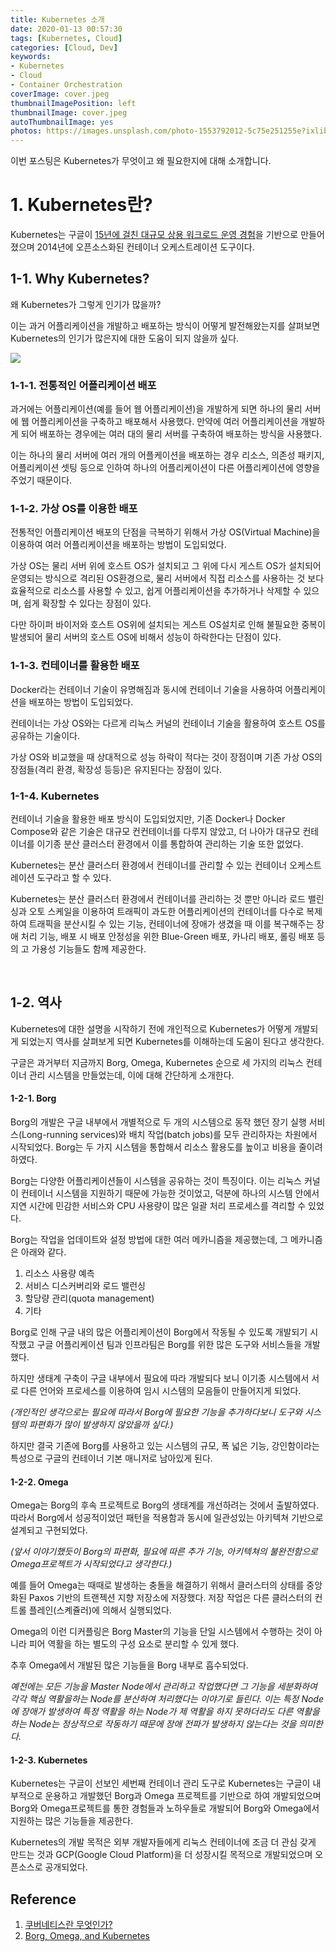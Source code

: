 ```yaml
---
title: Kubernetes 소개
date: 2020-01-13 00:57:30
tags: [Kubernetes, Cloud]
categories: [Cloud, Dev]
keywords:
- Kubernetes
- Cloud
- Container Orchestration
coverImage: cover.jpeg
thumbnailImagePosition: left
thumbnailImage: cover.jpeg
autoThumbnailImage: yes
photos: https://images.unsplash.com/photo-1553792012-5c75e251255e?ixlib=rb-1.2.1&ixid=eyJhcHBfaWQiOjEyMDd9&auto=format&fit=crop&w=1950&q=80
---
```


이번 포스팅은 Kubernetes가 무엇이고 왜 필요한지에 대해 소개합니다.

<!-- excerpt -->



<!--toc-->

# 1. Kubernetes란?

Kubernetes는 구글이 [15년에 걸친 대규모 상용 워크로드 운영 경험](https://dl.acm.org/doi/pdf/10.1145/2898442.2898444?download=true&fbclid=IwAR3c67506xGJe9-QDTNT0CtmWQxHhIjrruLQdIt-gUkIh77WvJs-mVatFSk)을 기반으로 만들어졌으며 2014년에 오픈소스화된 컨테이너 오케스트레이션 도구이다.



## 1-1. Why Kubernetes?

왜 Kubernetes가 그렇게 인기가 많을까? 

이는 과거 어플리케이션을 개발하고 배포하는 방식이 어떻게 발전해왔는지를 살펴보면 Kubernetes의 인기가 많은지에 대한 도움이 되지 않을까 싶다.

![](https://d33wubrfki0l68.cloudfront.net/26a177ede4d7b032362289c6fccd448fc4a91174/eb693/images/docs/container_evolution.svg)

### 1-1-1. 전통적인 어플리케이션 배포

과거에는 어플리케이션(예를 들어 웹 어플리케이션)을 개발하게 되면 하나의 물리 서버에 웹 어플리케이션을 구축하고 배포해서 사용했다. 만약에 여러 어플리케이션을 개발하게 되어 배포하는 경우에는 여러 대의 물리 서버를 구축하여 배포하는 방식을 사용했다.

이는 하나의 물리 서버에 여러 개의 어플케이션을 배포하는 경우 리소스, 의존성 패키지, 어플리케이션 셋팅 등으로 인하여 하나의 어플리케이션이 다른 어플리케이션에 영향을 주었기 때문이다.



### 1-1-2. 가상 OS를 이용한 배포

전통적인 어플리케이션 배포의 단점을 극복하기 위해서 가상 OS(Virtual Machine)을 이용하여 여러 어플리케이션을 배포하는 방법이 도입되었다. 

가상 OS는 물리 서버 위에 호스트 OS가 설치되고 그 위에 다시 게스트 OS가 설치되어 운영되는 방식으로 격리된 OS환경으로, 물리 서버에서 직접 리소스를 사용하는 것 보다 효율적으로 리소스를 사용할 수 있고, 쉽게 어플리케이션을 추가하거나 삭제할 수 있으며, 쉽게 확장할 수 있다는 장점이 있다. 

다만 하이퍼 바이저와 호스트 OS위에 설치되는 게스트 OS설치로 인해 불필요한 중복이 발생되어 물리 서버의 호스트 OS에 비해서 성능이 하락한다는 단점이 있다.



### 1-1-3. 컨테이너를 활용한 배포

Docker라는 컨테이너 기술이 유명해짐과 동시에 컨테이너 기술을 사용하여 어플리케이션을 배포하는 방법이 도입되었다. 

컨테이너는 가상 OS와는 다르게 리눅스 커널의 컨테이너 기술을 활용하여 호스트 OS를 공유하는 기술이다. 

가상 OS와 비교했을 때 상대적으로 성능 하락이 적다는 것이 장점이며 기존 가상 OS의 장점들(격리 환경, 확장성 등등)은 유지된다는 장점이 있다.



### 1-1-4. Kubernetes

컨테이너 기술을 활용한 배포 방식이 도입되었지만, 기존 Docker나 Docker Compose와 같은 기술은 대규모 컨컨테이너를 다루지 않았고, 더 나아가 대규모 컨테이너를 이기종 분산 클러스터 환경에서 이를 통합하여 관리하는 기술 또한 없었다. 

Kubernetes는 분산 클러스터 환경에서 컨테이너를 관리할 수 있는 컨테이너 오케스트레이션 도구라고 할 수 있다.

 Kubernetes는 분산 클러스터 환경에서 컨테이너를 관리하는 것 뿐만 아니라 로드 밸린싱과 오토 스케일을 이용하여 트래픽이 과도한 어플리케이션의 컨테이너를 다수로 복제하여 트래픽을 분산시킬 수 있는 기능, 컨테이너에 장애가 생겼을 때 이를 복구해주는 장애 처리 기능, 배포 시 배포 안정성을 위한 Blue-Green 배포, 카나리 배포, 롤링 배포 등의 고 가용성 기능들도 함께 제공한다.

<br/>

## 1-2. 역사

Kubernetes에 대한 설명을 시작하기 전에 개인적으로 Kubernetes가 어떻게 개발되게 되었는지 역사를 살펴보게 되면 Kubernetes를 이해하는데 도움이 된다고 생각한다. 

구글은 과거부터 지금까지 Borg, Omega, Kubernetes 순으로 세 가지의 리눅스 컨테이너 관리 시스템을 만들었는데, 이에 대해 간단하게 소개한다.



#### 1-2-1. Borg

Borg의 개발은 구글 내부에서 개별적으로 두 개의 시스템으로 동작 했던 장기 실행 서비스(Long-running services)와 배치 작업(batch jobs)를 모두 관리하자는 차원에서 시작되었다. Borg는 두 가지 시스템을 통합해서 리소스 활용도를 높이고 비용을 줄이려 하였다.

Borg는 다양한 어플리케이션들이 시스템을 공유하는 것이 특징이다. 이는 리눅스 커널이 컨테이너 시스템을 지원하기 때문에 가능한 것이었고, 덕분에 하나의 시스템 안에서 지연 시간에 민감한 서비스와 CPU 사용량이 많은 일괄 처리 프로세스를 격리할 수 있었다.

Borg는 작업을 업데이트와 설정 방법에 대한 여러 메카니즘을 제공했는데, 그 메카니즘은 아래와 같다.

1. 리소스 사용량 예측
2. 서비스 디스커버리와 로드 밸런싱
3. 할당량 관리(quota management)
4. 기타

Borg로 인해 구글 내의 많은 어플리케이션이 Borg에서 작동될 수 있도록 개발되기 시작했고 구글 어플리케이션 팀과 인프라팀은 Borg를 위한 많은 도구와 서비스들을 개발했다. 

하지만 생태계 구축이 구글 내부에서 필요에 따라 개발되다 보니 이기종 시스템에서 서로 다른 언어와 프로세스를 이용하여 임시 시스템의 모음들이 만들어지게 되었다. 

*(개인적인 생각으로는 필요에 따라서 Borg에 필요한 기능을 추가하다보니 도구와 시스템의 파편화가 많이 발생하지 않았을까 싶다.)*

하지만 결국 기존에 Borg를 사용하고 있는 시스템의 규모, 폭 넓은 기능, 강인함이라는 특성으로 구글의 컨테이너 기본 매니저로 남아있게 된다.



#### 1-2-2. Omega

Omega는 Borg의 후속 프로젝트로 Borg의 생태계를 개선하려는 것에서 출발하였다. 따라서 Borg에서 성공적이었던 패턴을 적용함과 동시에 일관성있는 아키텍쳐 기반으로 설계되고 구현되었다. 

*(앞서 이야기했듯이 Borg의 파편화, 필요에 따른 추가 기능, 아키텍쳐의 불완전함으로 Omega프로젝트가 시작되었다고 생각한다.)*

예를 들어 Omega는 때때로 발생하는 충돌을 해결하기 위해서 클러스터의 상태를 중앙화된 Paxos 기반의 트랜젝션 지향 저장소에 저장했다. 저장 작업은 다른 클러스터의 컨트롤 플레인(스켸쥴러)에 의해서 실행되었다. 

Omega의 이런 디커플링은 Borg Master의 기능을 단일 시스템에서 수행하는 것이 아니라 피어 역활을 하는 별도의 구성 요소로 분리할 수 있게 했다. 

추후 Omega에서 개발된 많은 기능들을 Borg 내부로 흡수되었다.

*예전에는 모든 기능을 Master Node에서 관리하고 작업했다면 그 기능을 세분화하여 각각 핵심 역활을하는 Node를 분산하여 처리했다는 이야기로 들린다. 이는 특정 Node에 장애가 발생하여 특정 역활을 하는 Node가 제 역활을 하지 못하더라도 다른 역활을하는 Node는 정상적으로 작동하기 때문에 장애 전파가 발생하지 않는다는 것을 의미한다.*



#### 1-2-3. Kubernetes

Kubernetes는 구글이 선보인 세번째 컨테이너 관리 도구로 Kubernetes는 구글이 내부적으로 운용하고 개발했던 Borg과 Omega 프로젝트를 기반으로 하여 개발되었으며 Borg와 Omega프로젝트를 통한 경험들과 노하우들로 개발되어 Borg와 Omega에서 지원하는 많은 기능들을 제공한다.

Kubernetes의 개발 목적은 외부 개발자들에게 리눅스 컨테이너에 조금 더 관심 갖게 만드는 것과 GCP(Google Cloud Platform)을 더 성장시킬 목적으로 개발되었으며 오픈소스로 공개되었다.



## Reference

1. [쿠버네티스란 무엇인가?](https://kubernetes.io/ko/docs/concepts/overview/what-is-kubernetes/)
2. [Borg, Omega, and Kubernetes](https://dl.acm.org/doi/pdf/10.1145/2898442.2898444?download=true&fbclid=IwAR3c67506xGJe9-QDTNT0CtmWQxHhIjrruLQdIt-gUkIh77WvJs-mVatFSk)

